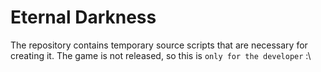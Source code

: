 # Eternal Darkness

The repository contains temporary source scripts that are necessary for creating it. The game is not released, so this is `only for the developer` :\